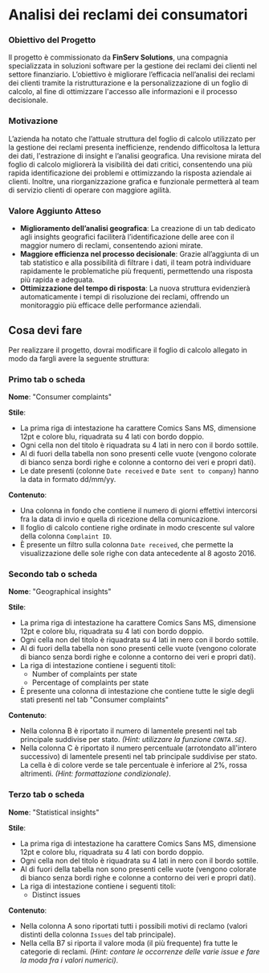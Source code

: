 # Analisi dei reclami dei consumatori

### Obiettivo del Progetto
Il progetto è commissionato da **FinServ Solutions**, una compagnia specializzata in soluzioni software per la gestione dei reclami dei clienti nel settore finanziario. L’obiettivo è migliorare l’efficacia nell’analisi dei reclami dei clienti tramite la ristrutturazione e la personalizzazione di un foglio di calcolo, al fine di ottimizzare l'accesso alle informazioni e il processo decisionale.

### Motivazione
L’azienda ha notato che l’attuale struttura del foglio di calcolo utilizzato per la gestione dei reclami presenta inefficienze, rendendo difficoltosa la lettura dei dati, l'estrazione di insight e l’analisi geografica. Una revisione mirata del foglio di calcolo migliorerà la visibilità dei dati critici, consentendo una più rapida identificazione dei problemi e ottimizzando la risposta aziendale ai clienti. Inoltre, una riorganizzazione grafica e funzionale permetterà al team di servizio clienti di operare con maggiore agilità.

### Valore Aggiunto Atteso
- **Miglioramento dell’analisi geografica**: La creazione di un tab dedicato agli insights geografici faciliterà l’identificazione delle aree con il maggior numero di reclami, consentendo azioni mirate.
- **Maggiore efficienza nel processo decisionale**: Grazie all’aggiunta di un tab statistico e alla possibilità di filtrare i dati, il team potrà individuare rapidamente le problematiche più frequenti, permettendo una risposta più rapida e adeguata.
- **Ottimizzazione del tempo di risposta**: La nuova struttura evidenzierà automaticamente i tempi di risoluzione dei reclami, offrendo un monitoraggio più efficace delle performance aziendali.
## Cosa devi fare

Per realizzare il progetto, dovrai modificare il foglio di calcolo allegato in modo da fargli avere la seguente struttura:

### Primo tab o scheda
**Nome**: "Consumer complaints"

**Stile**:
- La prima riga di intestazione ha carattere Comics Sans MS, dimensione 12pt e colore blu, riquadrata su 4 lati con bordo doppio.
- Ogni cella non del titolo è riquadrata su 4 lati in nero con il bordo sottile.
- Al di fuori della tabella non sono presenti celle vuote (vengono colorate di bianco senza bordi righe e colonne a contorno dei veri e propri dati).
- Le date presenti (colonne `Date received` e `Date sent to company`) hanno la data in formato dd/mm/yy.

**Contenuto**:
- Una colonna in fondo che contiene il numero di giorni effettivi intercorsi fra la data di invio e quella di ricezione della comunicazione.
- Il foglio di calcolo contiene righe ordinate in modo crescente sul valore della colonna `Complaint ID`.
- È presente un filtro sulla colonna `Date received`, che permette la visualizzazione delle sole righe con data antecedente al 8 agosto 2016.

### Secondo tab o scheda
**Nome**: "Geographical insights"

**Stile**:
- La prima riga di intestazione ha carattere Comics Sans MS, dimensione 12pt e colore blu, riquadrata su 4 lati con bordo doppio.
- Ogni cella non del titolo è riquadrata su 4 lati in nero con il bordo sottile.
- Al di fuori della tabella non sono presenti celle vuote (vengono colorate di bianco senza bordi righe e colonne a contorno dei veri e propri dati).
- La riga di intestazione contiene i seguenti titoli:
    - Number of complaints per state
    - Percentage of complaints per state
- È presente una colonna di intestazione che contiene tutte le sigle degli stati presenti nel tab "Consumer complaints"

**Contenuto**:
- Nella colonna B è riportato il numero di lamentele presenti nel tab principale suddivise per stato. *(Hint: utilizzare la funzione `CONTA.SE`)*.
- Nella colonna C è riportato il numero percentuale (arrotondato all'intero successivo) di lamentele presenti nel tab principale suddivise per stato. La cella è di colore verde se tale percentuale è inferiore al 2%, rossa altrimenti. *(Hint: formattazione condizionale)*.

### Terzo tab o scheda
**Nome**: "Statistical insights"

**Stile**:
- La prima riga di intestazione ha carattere Comics Sans MS, dimensione 12pt e colore blu, riquadrata su 4 lati con bordo doppio.
- Ogni cella non del titolo è riquadrata su 4 lati in nero con il bordo sottile.
- Al di fuori della tabella non sono presenti celle vuote (vengono colorate di bianco senza bordi righe e colonne a contorno dei veri e propri dati).
- La riga di intestazione contiene i seguenti titoli:
    - Distinct issues

**Contenuto**:
- Nella colonna A sono riportati tutti i possibili motivi di reclamo (valori distinti della colonna `Issues` del tab principale).
- Nella cella B7 si riporta il valore moda (il più frequente) fra tutte le categorie di reclami. *(Hint: contare le occorrenze delle varie issue e fare la moda fra i valori numerici)*.

